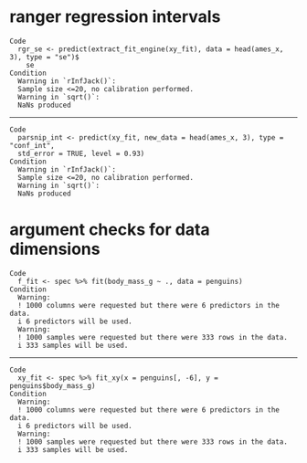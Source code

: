 # ranger regression intervals

    Code
      rgr_se <- predict(extract_fit_engine(xy_fit), data = head(ames_x, 3), type = "se")$
        se
    Condition
      Warning in `rInfJack()`:
      Sample size <=20, no calibration performed.
      Warning in `sqrt()`:
      NaNs produced

---

    Code
      parsnip_int <- predict(xy_fit, new_data = head(ames_x, 3), type = "conf_int",
      std_error = TRUE, level = 0.93)
    Condition
      Warning in `rInfJack()`:
      Sample size <=20, no calibration performed.
      Warning in `sqrt()`:
      NaNs produced

# argument checks for data dimensions

    Code
      f_fit <- spec %>% fit(body_mass_g ~ ., data = penguins)
    Condition
      Warning:
      ! 1000 columns were requested but there were 6 predictors in the data.
      i 6 predictors will be used.
      Warning:
      ! 1000 samples were requested but there were 333 rows in the data.
      i 333 samples will be used.

---

    Code
      xy_fit <- spec %>% fit_xy(x = penguins[, -6], y = penguins$body_mass_g)
    Condition
      Warning:
      ! 1000 columns were requested but there were 6 predictors in the data.
      i 6 predictors will be used.
      Warning:
      ! 1000 samples were requested but there were 333 rows in the data.
      i 333 samples will be used.

